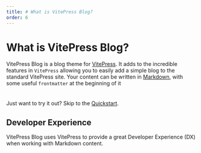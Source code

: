 ```yaml
---
title: # What is VitePress Blog?
order: 6
---
```

# What is VitePress Blog?

VitePress Blog is a blog theme for [VitePress](https://www.vitepress.dev). It adds to the incredible features in `VitePress` allowing you to easily add a simple blog to the standard VitePress site. Your content can be written in [Markdown](https://en.wikipedia.org/wiki/Markdown), with some useful `frontmatter` at the beginning of it

<div class="tip custom-block" style="padding-top: 8px">

Just want to try it out? Skip to the [Quickstart](./getting-started).

</div>

## Developer Experience

VitePress Blog uses VitePress to provide a great Developer Experience (DX) when working with Markdown content.
